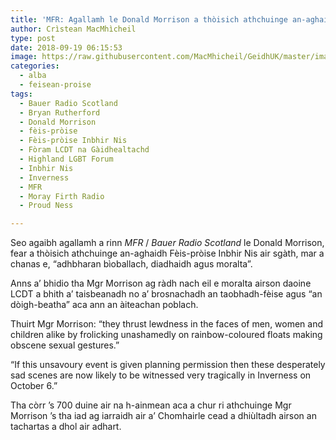 ```yaml
---
title: 'MFR: Agallamh le Donald Morrison a thòisich athchuinge an-aghaidh Fèis-pròise Inbhir Nis'
author: Crìstean MacMhìcheil
type: post
date: 2018-09-19 06:15:53
image: https://raw.githubusercontent.com/MacMhicheil/GeidhUK/master/images/2018-09-19-mfr-agallamh-le-donald-morrison-a-thoisich-athchuinge-an-aghaidh-feis-proise-inbhir-nis.jpg
categories:
  - alba
  - feisean-proise
tags:
  - Bauer Radio Scotland
  - Bryan Rutherford
  - Donald Morrison
  - fèis-pròise
  - Fèis-pròise Inbhir Nis
  - Fòram LCDT na Gàidhealtachd
  - Highland LGBT Forum
  - Inbhir Nis
  - Inverness
  - MFR
  - Moray Firth Radio
  - Proud Ness

---
```

Seo agaibh agallamh a rinn _MFR_ / _Bauer Radio Scotland_ le Donald Morrison, fear a thòisich athchuinge an-aghaidh Fèis-pròise Inbhir Nis air sgàth, mar a chanas e, &#8220;adhbharan bìoballach, diadhaidh agus moralta&#8221;.

<!--more-->

Anns a&#8217; bhidio tha Mgr Morrison ag ràdh nach eil e moralta airson daoine LCDT a bhith a&#8217; taisbeanadh no a&#8217; brosnachadh an taobhadh-fèise agus &#8220;an dòigh-beatha&#8221; aca ann an àiteachan poblach.

Thuirt Mgr Morrison: &#8220;they thrust lewdness in the faces of men, women and children alike by frolicking unashamedly on rainbow-coloured floats making obscene sexual gestures.&#8221;

&#8220;If this unsavoury event is given planning permission then these desperately sad scenes are now likely to be witnessed very tragically in Inverness on October 6.&#8221;

Tha còrr &#8217;s 700 duine air na h-ainmean aca a chur ri athchuinge Mgr Morrison &#8217;s tha iad ag iarraidh air a&#8217; Chomhairle cead a dhiùltadh airson an tachartas a dhol air adhart.

<p style="text-align: center;">
</p>
